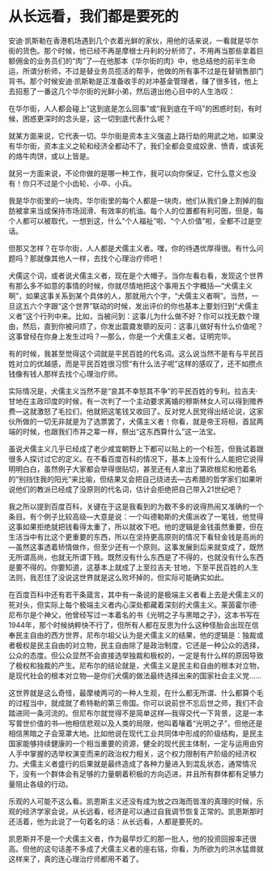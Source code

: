 # 从长远看，我们都是要死的 #

安迪·凯斯勒在香港机场遇到几个衣着光鲜的家伙，用他的话来说，一看就是华尔街的货色。那个时候，他已经不再是摩根士丹利的分析师了，不用再当那些拿着巨额佣金的业务员们的“肉”了—在他那本《华尔街的肉》中，他总结他的前半生命运，所谓分析师，不过是替业务员揽活的帮手，他做的所有事不过是在替销售部门背书。那个时候安迪·凯斯勒是正准备收手的对冲基金管理者，赚了很多钱，他上去招惹了一番这几个华尔街的光鲜小弟，然后道出他心目中的人生浩叹：

在华尔街，人人都会碰上“这到底是怎么回事”或“我到底在干吗”的困惑时刻，有时候，困惑更深时的念头是，这一切到底代表什么呢？

就某方面来说，它代表一切。华尔街是资本主义强盗上路行劫的用武之地，如果没有华尔街，资本主义之轮和经济全都动不了，我们全都会变成奴隶、愤青，或该死的烙牛肉饼，或以上皆是。

就另一方面来说，不论你做的是哪一种工作，我可以向你保证，它什么意义也没有！你只不过是个小齿轮、小卒、小兵。

我是华尔街里的一块肉，华尔街里的每个人都是一块肉，他们从我们身上割掉的脂肪被拿来当成保持市场润滑、有效率的机油。每个人的位置都有利可图，但是，每个人都可以被取代，一想到这，什么“个人福祉”啦、“个人价值”啦，全都不过是空话。

但那又怎样？在华尔街，人人都是犬儒主义者。嘿，你的待遇优厚得很。有什么问题吗？那就像其他人一样，去找个心理治疗师吧！

犬儒这个词，或者说犬儒主义者，现在是个大帽子。当你左看右看，发现这个世界有那么多不如意的事情的时候，你就尽情地把这个事用五个字概括—“犬儒主义啊”，如果这事关系到某个具体的人，那就用六个字，“犬儒主义者啊”。当然，一旦这五六个字跟“这个世界”联动的时候，发出评价的你也基本上要划归到“犬儒主义者”这个行列中来。比如，当被问到：这事儿为什么做不好？你可以找无数个理由，然后，直到你被问烦了，你发出震聋发聩的反问：这事儿做好有什么价值呢？这事曾经在你身上发生过吗？—那么，你是一个犬儒主义者。证明完毕。

有的时候，我甚至觉得这个词就是平民百姓的代名词。这么说当然不是有与平民百姓对立的优越感，而是平民百姓很习惯“有什么法子呢”这样的感叹了，还不如攒点钱像有钱人那样去找个心理治疗师。

实际情况是，犬儒主义当然不是“哀其不幸怒其不争”的平民百姓的专利。拉吉夫·甘地在主政印度的时候，有一次判了一个主动要求离婚的穆斯林女人可以得到赡养费—这就激怒了毛拉们，他就把这笔钱又收回了。反对党人民党得出结论说，这家伙所做的一切无非就是为了选票罢了，犬儒主义者！你看，就是帝王将相，首鼠两端的时候，也跟我们市井之辈一样，祭出“这东西算什么”这一法宝。

虽说犬儒主义几乎已经成了老少咸宜朝野上下都可以贴上的一个标签，但我试着跟很多人探讨过它的定义。在不看百度百科的情况下，基本上没有什么人能把它说得明明白白，虽然例子大家都会举得很贴切，甚至还有人拿出了第欧根尼和他着名的“别挡住我的阳光”来比喻，但结果又会把自己绕进去—古希腊的哲学家们如果听说他们的教派已经成了没原则的代名词，估计会拒绝把自己带入21世纪吧？

我之所以提到百度百科，关键在于这是我看到的为数不多的说得热闹又准确的一个条目。有个例子比较高级—大意是说：一个叫德勒斯的犬儒派收了一笔钱，他觉得这事如果拒绝就把钱看得太重了，所以就收下吧。他的逻辑是金钱虽然重要，但在生活当中有比这个更重要的东西，所以在坚持更高原则的情况下看轻金钱是高尚的—虽然这事透着矫情做作，但至少还有一个原则。这事发展到后来就变成了，既然无所谓高尚，也就无所谓下贱。既然没有什么东西是了不得的，也就没有什么东西是要不得的。你要知道，这基本上就成了上至拉吉夫·甘地，下至平民百姓的人生法则，我忍住了没说这世界就是这么败坏掉的，但实际可能确实如此。

在百度百科中还有若干条箴言，其中有一条说的是极端主义者看上去是犬儒主义的死对头，但实际上每个极端主义者内心深处都藏着深刻的犬儒主义。莱茵霍尔德·尼布尔是个神父，他曾经写过一本着名的书《光明之子与黑暗之子》，这本书写在1944年，那个时候纳粹快不行了，但所有人都在反思为什么这种怪胎会出现在信奉民主自由的西方世界，尼布尔祖父认为是犬儒主义的结果，他的逻辑是：独裁或者极权是民主自由的对立物，民主自由除了是政治制度，它还是一种公众的选择，公众的态度。但公众显然不会直接选举独裁和极权的，一定是有什么样的原因导致了极权和独裁的产生。尼布尔的结论就是，犬儒主义是民主和自由的根本对立物，是现代社会的根本对立物—是你们犬儒的做法最终选择出来的国家社会主义党……

这世界就是这么奇怪，最摩棱两可的一种人生观，在什么都无所谓、什么都算个毛的过程当中，就成就了希特勒的第三帝国。你可以说前世不忘后世之师，我们不会踏进同一条河流的。但尼布尔就觉得不是简单这样—我得交代一下背景，这是一本写普世价值的书—他相信悲观以及人类的局限，他叫着嚷着“光明之子”，但他还是相信黑暗之子会笼罩大地。比如他说在现代工业共同体中形成的阶级结构，是民主国家能够持续健康的一个相当重要的资源，健全的现代民主体制，一定与运用由穷人手中掌握的选举权演变而来的政治权力相关，这个权力限制有产阶级的经济权力。犬儒主义者盛行的后果就是最终造成了各种力量进入到混乱状态，通常情况下，没有一个群体会有足够的力量朝着积极的方向迈进，并且所有群体都有足够力量阻止各级的行动。

乐观的人可能不这么看。凯恩斯主义还没有成为放之四海而皆准的真理的时候，乐观的经济学家会说，从长远看，经济是可以通过自我调节恢复正常的。凯恩斯那时还活着，他为此说了一句着名的话：从长远看，人都是要死的。

凯恩斯并不是一个犬儒主义者，作为最早炒汇的那一批人，他的投资回报率还很高。但他的这句话差不多成了犬儒主义者的座右铭，你看，为所欲为的洪水猛兽就这样来了，真的连心理治疗师都用不着了。
